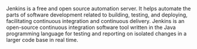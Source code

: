 Jenkins is a free and open source automation server. It helps automate the parts of software development related to building, testing, and deploying, facilitating continuous integration and continuous delivery. 
Jenkins is an open-source continuous integration software tool written in the Java programming language for testing and reporting on isolated changes in a larger code base in real time.
